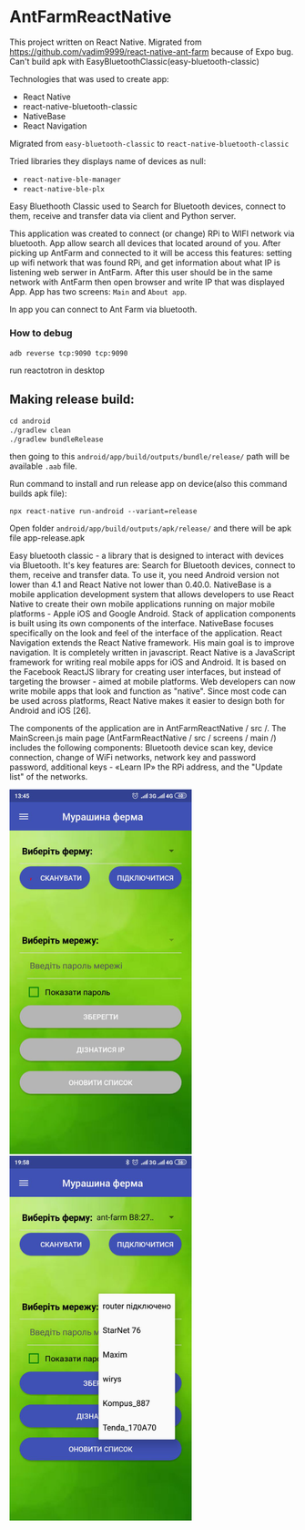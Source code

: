 # AntFarmReactNative

This project written on React Native. Migrated from https://github.com/vadim9999/react-native-ant-farm because of Expo bug. Can't build apk with EasyBluetoothClassic(easy-bluetooth-classic)

Technologies that was used to create app:
- React Native
- react-native-bluetooth-classic 
- NativeBase
- React Navigation

Migrated from `easy-bluetooth-classic` to `react-native-bluetooth-classic`

Tried libraries they displays name of devices as null:
- `react-native-ble-manager`
- `react-native-ble-plx` 

Easy Bluethooth Classic used to Search for Bluetooth devices, connect to them, receive and transfer data via client and Python server.

This application was created to connect (or change) RPi to WIFI network via bluetooth. App allow search all devices that located around of you. After picking up AntFarm and connected to it will be access this features: setting up wifi network that was found RPi, and get information about what IP is listening web serwer in AntFarm. After this user should be in the same network with AntFarm then open browser and write IP that was displayed App. App has two screens: `Main` and `About app`.

In app you can connect to Ant Farm via bluetooth.  


### How to debug

`adb reverse tcp:9090 tcp:9090`

run reactotron in desktop

## Making release build:

```
cd android
./gradlew clean
./gradlew bundleRelease
```
then going to this `android/app/build/outputs/bundle/release/` path will be available `.aab` file.


Run command to install and run release app on device(also this command builds apk file):

```
npx react-native run-android --variant=release
```
Open folder `android/app/build/outputs/apk/release/` and there will be apk file app-release.apk

Easy bluetooth classic - a library that is designed to interact with devices via Bluetooth. It's key features are: Search for Bluetooth devices, connect to them, receive and transfer data. To use it, you need Android version not lower than 4.1 and React Native not lower than 0.40.0.
NativeBase is a mobile application development system that allows developers to use React Native to create their own mobile applications running on major mobile platforms - Apple iOS and Google Android. Stack of application components is built using its own components of the interface. NativeBase focuses specifically on the look and feel of the interface of the application.
React Navigation extends the React Native framework. His main goal is to improve navigation. It is completely written in javascript.
React Native is a JavaScript framework for writing real mobile apps for iOS and Android. It is based on the Facebook ReactJS library for creating user interfaces, but instead of targeting the browser - aimed at mobile platforms. Web developers can now write mobile apps that look and function as "native". Since most code can be used across platforms, React Native makes it easier to design both for Android and iOS [26].

The components of the application are in AntFarmReactNative / src /. The MainScreen.js main page (AntFarmReactNative / src / screens / main /) includes the following components: Bluetooth device scan key, device connection, change of WiFi networks, network key and password password, additional keys - «Learn IP» the RPi address, and the "Update list" of the networks.

<img src = "https://github.com/vadim9999/AntFarmReactNative/blob/master/screenshots/app1.png"  height="640" width="320" >
<img src = "https://github.com/vadim9999/AntFarmReactNative/blob/master/screenshots/app2.png"  height="640" width="320" >
